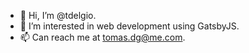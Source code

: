- 👋 Hi, I’m @tdelgio.
- 👀 I’m interested in web development using GatsbyJS.
- 📫 Can reach me at tomas.dg@me.com.

<!---
tdelgio/tdelgio is a ✨ special ✨ repository because its `README.md` (this file) appears on your GitHub profile.
You can click the Preview link to take a look at your changes.
--->
